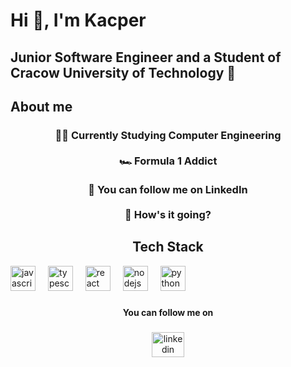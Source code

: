 <h1 align="left">Hi 👋, I'm Kacper</h1>

###

<h2 align="left">Junior Software Engineer and a Student of Cracow University of Technology 📍</h2>

###

<h2 align="left">About me</h2>



<h3 align="center">👨‍🎓 Currently Studying Computer Engineering<br><br>🏎️ Formula 1 Addict<br><br>🙈 You can follow me on LinkedIn<br><br>💬 How's it going?</h3>

###

<h2 align="center">Tech Stack</h2>



<div align="left">
  <img src="https://cdn.jsdelivr.net/gh/devicons/devicon/icons/javascript/javascript-original.svg" height="40" alt="javascript logo"  />
  <img width="12" />
  <img src="https://cdn.jsdelivr.net/gh/devicons/devicon/icons/typescript/typescript-original.svg" height="40" alt="typescript logo"  />
  <img width="12" />
  <img src="https://cdn.jsdelivr.net/gh/devicons/devicon/icons/react/react-original.svg" height="40" alt="react logo"  />
  <img width="12" />
  <img src="https://cdn.jsdelivr.net/gh/devicons/devicon/icons/nodejs/nodejs-original.svg" height="40" alt="nodejs logo"  />
  <img width="12" />
  <img src="https://cdn.jsdelivr.net/gh/devicons/devicon/icons/python/python-original.svg" height="40" alt="python logo"  />
</div>

###

<h4 align="center">You can follow me on</h4>

###

<div align="center">
  <a href="https://www.linkedin.com/in/kacper-bo%C5%82dak/" target="_blank">
    <img src="https://raw.githubusercontent.com/maurodesouza/profile-readme-generator/master/src/assets/icons/social/linkedin/default.svg" width="52" height="40" alt="linkedin logo"  />
  </a>
</div>

###
